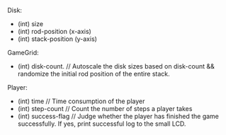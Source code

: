 Disk:

* (int) size
* (int) rod-position (x-axis)
* (int) stack-position (y-axis)

GameGrid:

* (int) disk-count. // Autoscale the disk sizes based on disk-count && randomize the initial rod position of the entire stack.

Player:

* (int) time // Time consumption of the player
* (int) step-count // Count the number of steps a player takes
* (int) success-flag // Judge whether the player has finished the game successfully. If yes, print successful log to the small LCD.



